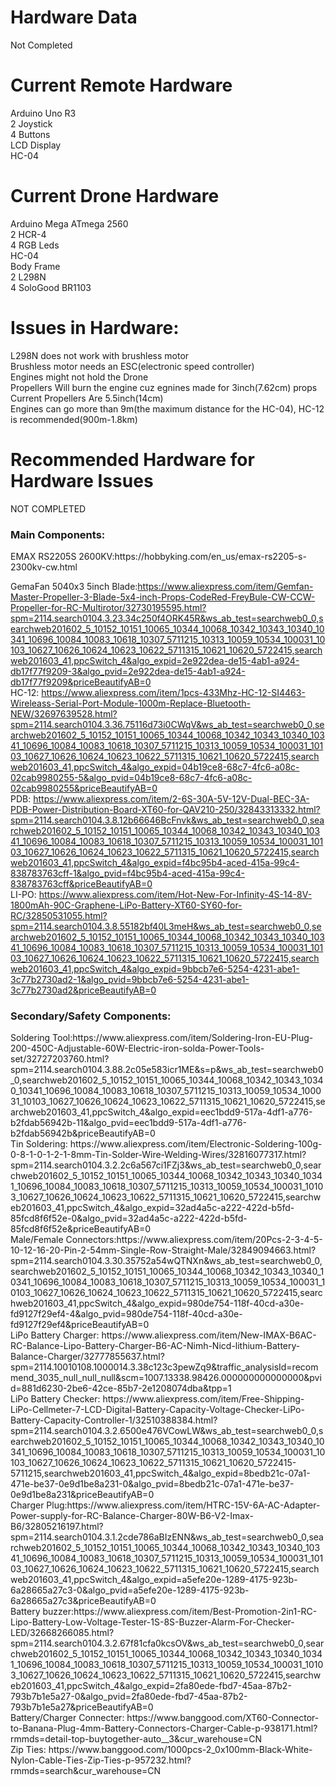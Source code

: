 # Hardware Data

Not Completed

# Current Remote Hardware<br />
Arduino Uno R3 <br />
2 Joystick<br />
4 Buttons<br />
LCD Display<br />
HC-04<br />

# Current Drone Hardware<br />
Arduino Mega ATmega 2560<br />
2 HCR-4 <br />
4 RGB Leds<br />
HC-04<br />
Body Frame<br />
2 L298N<br />
4 SoloGood BR1103<br />

# Issues in Hardware:<br />
L298N does not work with brushless motor<br />
Brushless motor needs an ESC(electronic speed controller)<br />
Engines might not hold the Drone<br />
Propellers Will burn the engine cuz egnines made for 3inch(7.62cm) props<br />
Current Propellers Are 5.5inch(14cm)<br />
Engines can go more than 9m(the maximum distance for the HC-04), HC-12 is recommended(900m-1.8km)<br/>
# Recommended Hardware for Hardware Issues<br />
NOT COMPLETED<br/>
<h3>Main Components:</h3>
EMAX RS2205S 2600KV:https://hobbyking.com/en_us/emax-rs2205-s-2300kv-cw.html<br/>

GemaFan 5040x3 5inch Blade:https://www.aliexpress.com/item/Gemfan-Master-Propeller-3-Blade-5x4-inch-Props-CodeRed-FreyBule-CW-CCW-Propeller-for-RC-Multirotor/32730195595.html?spm=2114.search0104.3.23.34c250f4ORK45R&ws_ab_test=searchweb0_0,searchweb201602_5_10152_10151_10065_10344_10068_10342_10343_10340_10341_10696_10084_10083_10618_10307_5711215_10313_10059_10534_100031_10103_10627_10626_10624_10623_10622_5711315_10621_10620_5722415,searchweb201603_41,ppcSwitch_4&algo_expid=2e922dea-de15-4ab1-a924-db17f77f9209-3&algo_pvid=2e922dea-de15-4ab1-a924-db17f77f9209&priceBeautifyAB=0<br/>
HC-12: https://www.aliexpress.com/item/1pcs-433Mhz-HC-12-SI4463-Wireleass-Serial-Port-Module-1000m-Replace-Bluetooth-NEW/32697639528.html?spm=2114.search0104.3.36.75116d73i0CWqV&ws_ab_test=searchweb0_0,searchweb201602_5_10152_10151_10065_10344_10068_10342_10343_10340_10341_10696_10084_10083_10618_10307_5711215_10313_10059_10534_100031_10103_10627_10626_10624_10623_10622_5711315_10621_10620_5722415,searchweb201603_41,ppcSwitch_4&algo_expid=04b19ce8-68c7-4fc6-a08c-02cab9980255-5&algo_pvid=04b19ce8-68c7-4fc6-a08c-02cab9980255&priceBeautifyAB=0<br/>
PDB: https://www.aliexpress.com/item/2-6S-30A-5V-12V-Dual-BEC-3A-PDB-Power-Distribution-Board-XT60-for-QAV210-250/32843313332.html?spm=2114.search0104.3.8.12b66646BcFnvk&ws_ab_test=searchweb0_0,searchweb201602_5_10152_10151_10065_10344_10068_10342_10343_10340_10341_10696_10084_10083_10618_10307_5711215_10313_10059_10534_100031_10103_10627_10626_10624_10623_10622_5711315_10621_10620_5722415,searchweb201603_41,ppcSwitch_4&algo_expid=f4bc95b4-aced-415a-99c4-838783763cff-1&algo_pvid=f4bc95b4-aced-415a-99c4-838783763cff&priceBeautifyAB=0<br/>
LI-PO: https://www.aliexpress.com/item/Hot-New-For-Infinity-4S-14-8V-1800mAh-90C-Graphene-LiPo-Battery-XT60-SY60-for-RC/32850531055.html?spm=2114.search0104.3.8.55182bf40L3meH&ws_ab_test=searchweb0_0,searchweb201602_5_10152_10151_10065_10344_10068_10342_10343_10340_10341_10696_10084_10083_10618_10307_5711215_10313_10059_10534_100031_10103_10627_10626_10624_10623_10622_5711315_10621_10620_5722415,searchweb201603_41,ppcSwitch_4&algo_expid=9bbcb7e6-5254-4231-abe1-3c77b2730ad2-1&algo_pvid=9bbcb7e6-5254-4231-abe1-3c77b2730ad2&priceBeautifyAB=0<br/>

<h3>Secondary/Safety Components:</h3>
Soldering Tool:https://www.aliexpress.com/item/Soldering-Iron-EU-Plug-200-450C-Adjustable-60W-Electric-iron-solda-Power-Tools-set/32727203760.html?spm=2114.search0104.3.88.2c05e583icr1ME&s=p&ws_ab_test=searchweb0_0,searchweb201602_5_10152_10151_10065_10344_10068_10342_10343_10340_10341_10696_10084_10083_10618_10307_5711215_10313_10059_10534_100031_10103_10627_10626_10624_10623_10622_5711315_10621_10620_5722415,searchweb201603_41,ppcSwitch_4&algo_expid=eec1bdd9-517a-4df1-a776-b2fdab56942b-11&algo_pvid=eec1bdd9-517a-4df1-a776-b2fdab56942b&priceBeautifyAB=0<br/>
Tin Soldering: https://www.aliexpress.com/item/Electronic-Soldering-100g-0-8-1-0-1-2-1-8mm-Tin-Solder-Wire-Welding-Wires/32816077317.html?spm=2114.search0104.3.2.2c6a567ci1FZj3&ws_ab_test=searchweb0_0,searchweb201602_5_10152_10151_10065_10344_10068_10342_10343_10340_10341_10696_10084_10083_10618_10307_5711215_10313_10059_10534_100031_10103_10627_10626_10624_10623_10622_5711315_10621_10620_5722415,searchweb201603_41,ppcSwitch_4&algo_expid=32ad4a5c-a222-422d-b5fd-85fcd8f6f52e-0&algo_pvid=32ad4a5c-a222-422d-b5fd-85fcd8f6f52e&priceBeautifyAB=0<br/>
Male/Female Connectors:https://www.aliexpress.com/item/20Pcs-2-3-4-5-10-12-16-20-Pin-2-54mm-Single-Row-Straight-Male/32849094663.html?spm=2114.search0104.3.30.35752a54wQTNXn&ws_ab_test=searchweb0_0,searchweb201602_5_10152_10151_10065_10344_10068_10342_10343_10340_10341_10696_10084_10083_10618_10307_5711215_10313_10059_10534_100031_10103_10627_10626_10624_10623_10622_5711315_10621_10620_5722415,searchweb201603_41,ppcSwitch_4&algo_expid=980de754-118f-40cd-a30e-fd9127f29ef4-4&algo_pvid=980de754-118f-40cd-a30e-fd9127f29ef4&priceBeautifyAB=0<br/>
LiPo Battery Charger: https://www.aliexpress.com/item/New-IMAX-B6AC-RC-Balance-Lipo-Battery-Charger-B6-AC-Nimh-Nicd-lithium-Battery-Balance-Charger/32777855637.html?spm=2114.10010108.1000014.3.38c123c3pewZq9&traffic_analysisId=recommend_3035_null_null_null&scm=1007.13338.98426.000000000000000&pvid=881d6230-2be6-42ce-85b7-2e1208074dba&tpp=1<br/>
LiPo Battery Checker: https://www.aliexpress.com/item/Free-Shipping-LiPo-Cellmeter-7-LCD-Digital-Battery-Capacity-Voltage-Checker-LiPo-Battery-Capacity-Controller-1/32510388384.html?spm=2114.search0104.3.2.6500e476VCowLW&ws_ab_test=searchweb0_0,searchweb201602_5_10152_10151_10065_10344_10068_10342_10343_10340_10341_10696_10084_10083_10618_10307_5711215_10313_10059_10534_100031_10103_10627_10626_10624_10623_10622_5711315_10621_10620_5722415-5711215,searchweb201603_41,ppcSwitch_4&algo_expid=8bedb21c-07a1-471e-be37-0e9d1be8a231-0&algo_pvid=8bedb21c-07a1-471e-be37-0e9d1be8a231&priceBeautifyAB=0<br/>
Charger Plug:https://www.aliexpress.com/item/HTRC-15V-6A-AC-Adapter-Power-supply-for-RC-Balance-Charger-80W-B6-V2-Imax-B6/32805216197.html?spm=2114.search0104.3.1.2cde786aBIzENN&ws_ab_test=searchweb0_0,searchweb201602_5_10152_10151_10065_10344_10068_10342_10343_10340_10341_10696_10084_10083_10618_10307_5711215_10313_10059_10534_100031_10103_10627_10626_10624_10623_10622_5711315_10621_10620_5722415,searchweb201603_41,ppcSwitch_4&algo_expid=a5efe20e-1289-4175-923b-6a28665a27c3-0&algo_pvid=a5efe20e-1289-4175-923b-6a28665a27c3&priceBeautifyAB=0<br/>
Battery buzzer:https://www.aliexpress.com/item/Best-Promotion-2in1-RC-Lipo-Battery-Low-Voltage-Tester-1S-8S-Buzzer-Alarm-For-Checker-LED/32668266085.html?spm=2114.search0104.3.2.67f81cfa0kcsOV&ws_ab_test=searchweb0_0,searchweb201602_5_10152_10151_10065_10344_10068_10342_10343_10340_10341_10696_10084_10083_10618_10307_5711215_10313_10059_10534_100031_10103_10627_10626_10624_10623_10622_5711315_10621_10620_5722415,searchweb201603_41,ppcSwitch_4&algo_expid=2fa80ede-fbd7-45aa-87b2-793b7b1e5a27-0&algo_pvid=2fa80ede-fbd7-45aa-87b2-793b7b1e5a27&priceBeautifyAB=0<br/>
Battery/Charger Connecter: https://www.banggood.com/XT60-Connector-to-Banana-Plug-4mm-Battery-Connectors-Charger-Cable-p-938171.html?rmmds=detail-top-buytogether-auto__3&cur_warehouse=CN<br/>
Zip Ties: https://www.banggood.com/1000pcs-2_0x100mm-Black-White-Nylon-Cable-Ties-Zip-Ties-p-957232.html?rmmds=search&cur_warehouse=CN<br/>
